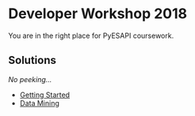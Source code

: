 # Developer Workshop 2018

You are in the right place for PyESAPI coursework.

## Solutions
*No peeking...*
* [Getting Started](http://nbviewer.jupyter.org/github/VarianAPIs/PyESAPI/blob/master/examples/DeveloperWorkshop2018/GettingStarted.ipynb)
* [Data Mining](http://nbviewer.jupyter.org/github/VarianAPIs/PyESAPI/blob/master/examples/DeveloperWorkshop2018/DataMining.ipynb)
